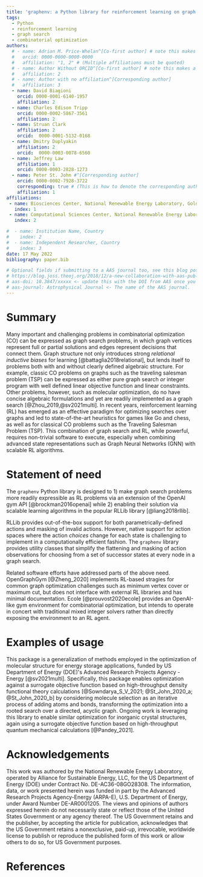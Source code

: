 ```yaml
---
title: 'graphenv: a Python library for reinforcement learning on graph search spaces'
tags:
  - Python
  - reinforcement learning
  - graph search
  - combinatorial optimization
authors:
  # - name: Adrian M. Price-Whelan^[Co-first author] # note this makes a footnote saying 'Co-first author'
  #   orcid: 0000-0000-0000-0000
  #   affiliation: "1, 2" # (Multiple affiliations must be quoted)
  # - name: Author Without ORCID^[Co-first author] # note this makes a footnote saying 'Co-first author'
  #   affiliation: 2
  # - name: Author with no affiliation^[Corresponding author]
  #   affiliation: 3
  - name: David Biagioni
    orcid: 0000-0001-6140-1957
    affiliation: 2
  - name: Charles Edison Tripp
    orcid: 0000-0002-5867-3561
    affiliation: 2
  - name: Struan Clark
    affiliation: 2
    orcid:  0000-0001-5132-0168
  - name: Dmitry Duplyakin
    affiliation: 2
    orcid:  0000-0003-0078-6560
  - name: Jeffrey Law
    affiliation: 1
    orcid: 0000-0003-2828-1273    
  - name: Peter St. John #^[Corresponding author]
    orcid: 0000-0002-7928-3722
    corresponding: true # (This is how to denote the corresponding author)    
    affiliation: 1    
affiliations:
 - name: Biosciences Center, National Renewable Energy Laboratory, Golden CO 80401, USA
   index: 1
 - name: Computational Sciences Center, National Renewable Energy Laboratory, Golden CO 80401, USA
   index: 2

#  - name: Institution Name, Country
#    index: 2
#  - name: Independent Researcher, Country
#    index: 3
date: 17 May 2022
bibliography: paper.bib

# Optional fields if submitting to a AAS journal too, see this blog post:
# https://blog.joss.theoj.org/2018/12/a-new-collaboration-with-aas-publishing
# aas-doi: 10.3847/xxxxx <- update this with the DOI from AAS once you know it.
# aas-journal: Astrophysical Journal <- The name of the AAS journal.
---
```


# Summary

Many important and challenging problems in combinatorial optimization (CO) can be
expressed as graph search problems, in which graph vertices represent full or partial
solutions and edges represent decisions that connect them. 
Graph structure not only introduces strong _relational inductive biases_ for learning [@battaglia2018relational], but lends itself to problems both with and without clearly defined algebraic structure.
For example, classic CO problems on graphs such as the traveling salesman problem (TSP)
can be expressed as either pure graph search _or_ integer program with well defined
linear objective function and linear constraints.  Other problems, however, such as
molecular optimization, do no have concise algebraic formulations and yet are readily
implemented as a graph search [@Zhou_2019,@sv2021multi].  In recent  years, reinforcement learning
(RL) has emerged as an effective paradigm for optimizing searches over graphs and led to
state-of-the-art heuristics for games like Go and chess, as well as for classical CO
problems such as the Traveling Salesman Problem (TSP).  This combination of graph search
and RL, while powerful, requires non-trivial software to execute, especially when
combining advanced state representations such as Graph Neural Networks (GNN) with
scalable RL algorithms.

# Statement of need

The `graphenv` Python library is designed to 1) make graph search problems more readily
expressible as RL problems via an extension of the OpenAI gym API [@brockman2016openai]
while 2) enabling their solution via scalable learning algorithms in the popular RLLib
library [@liang2018rllib].  

RLLib provides out-of-the-box support for both parametrically-defined actions and
masking of invalid actions. However, native support for action spaces where the action
_choices_ change for each state is challenging to implement in a computationally
efficient fashion. The `graphenv` library provides utility classes that simplify the
flattening and masking of action observations for choosing from a set of successor
states at every node in a graph search.

Related software efforts have addressed parts of the above need. OpenGraphGym [@Zheng_2020] implements RL-based stragies for common graph optimization challenges such as minimum vertex cover or maximum cut, but does not interface with external RL libraries and has minimal documentation. Ecole [@prouvost2020ecole] provides an OpenAI-like gym environment for combinatorial optimization, but intends to operate in concert with traditional mixed integer solvers rather than directly exposing the environment to an RL agent.


# Examples of usage

This package is a generalization of methods employed in the optimization of molecular
structure for energy storage applications, funded by US Department of Energy (DOE)'s Advanced Research Projects
Agency - Energy [@sv2021multi]. Specifically, this package enables optimization against
a surrogate objective function based on high-throughput density functional theory
calculations [@Sowndarya_S_V_2021; @St_John_2020_a; @St_John_2020_b] by considering
molecule selection as an iterative process of adding atoms and bonds, transforming the
optimization into a rooted search over a directed, acyclic graph.  Ongoing work is
leveraging this library to enable similar optimization for inorganic crystal structures,
again using a surrogate objective function based on high-throughput quantum mechanical
calculations [@Pandey_2021].


# Acknowledgements

This work was authored by the National Renewable Energy Laboratory, operated by Alliance
for Sustainable Energy, LLC, for the US Department of Energy (DOE) under Contract No.
DE-AC36-08GO28308. The information, data, or work presented herein was funded in part by
the Advanced Research Projects Agency-Energy (ARPA-E), U.S. Department of Energy, under
Award Number DE-AR0001205. The views and opinions of authors expressed herein do not
necessarily state or reflect those of the United States Government or any agency
thereof. The US Government retains and the publisher, by accepting the article for
publication, acknowledges that the US Government retains a nonexclusive, paid-up,
irrevocable, worldwide license to publish or reproduce the published form of this work
or allow others to do so, for US Government purposes.

# References



<!-- # Mathematics

Single dollars ($) are required for inline mathematics e.g. $f(x) = e^{\pi/x}$

Double dollars make self-standing equations:

$$\Theta(x) = \left\{\begin{array}{l}
0\textrm{ if } x < 0\cr
1\textrm{ else}
\end{array}\right.$$

You can also use plain \LaTeX for equations
\begin{equation}\label{eq:fourier}
\hat f(\omega) = \int_{-\infty}^{\infty} f(x) e^{i\omega x} dx
\end{equation}
and refer to \autoref{eq:fourier} from text. -->

<!-- # Citations

Citations to entries in paper.bib should be in
[rMarkdown](http://rmarkdown.rstudio.com/authoring_bibliographies_and_citations.html)
format.

If you want to cite a software repository URL (e.g. something on GitHub without a preferred
citation) then you can do it with the example BibTeX entry below for @fidgit.

For a quick reference, the following citation commands can be used:
- `@biagioni2020rlmolecule`  ->  "Author et al. (2001)"
- `[@biagioni2020rlmolecule]` -> "(Author et al., 2001)"
- `[@biagioni2020rlmolecule; @sv2021multi]` -> "(Author1 et al., 2001; Author2 et al., 2002)"

# Figures -->
<!-- 
Figures can be included like this:
![Caption for example figure.\label{fig:example}](figure.png)
and referenced from text using \autoref{fig:example}.

Figure sizes can be customized by adding an optional second parameter:
![Caption for example figure.](figure.png){ width=20% } -->